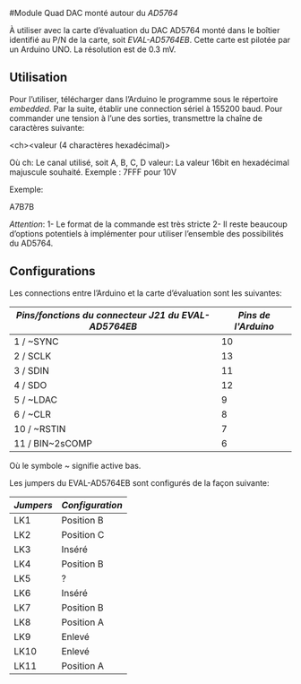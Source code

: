 #Module Quad DAC monté autour du *AD5764*

À utiliser avec la carte d’évaluation du DAC AD5764 monté dans le boîtier identifié au P/N de la carte, soit *EVAL-AD5764EB*. Cette carte est pilotée par un Arduino UNO. La résolution est de 0.3 mV.

## Utilisation

Pour l’utiliser, télécharger dans l’Arduino le programme sous le répertoire *embedded*. Par la suite, établir une connection sériel à 155200 baud. Pour commander une tension à l’une des sorties, transmettre la chaîne de caractères suivante:


\<ch\>\<valeur (4 charactères hexadécimal)\>


Où
ch: Le canal utilisé, soit A, B, C, D
valeur: La valeur 16bit en hexadécimal majuscule souhaité. Exemple : 7FFF pour 10V


Exemple:

A7B7B

*Attention*:
1- Le format de la commande est très stricte
2- Il reste beaucoup d’options potentiels à implémenter pour utiliser l’ensemble des possibilités du AD5764.

## Configurations

Les connections entre l’Arduino et la carte d’évaluation sont les suivantes:


| *Pins/fonctions du connecteur *J21* du EVAL-AD5764EB* | *Pins de l'Arduino* |
|-------------------------------------------------------|---------------------|
| 1 / ~SYNC                                             | 10                  |
| 2 / SCLK                                              | 13                  |
| 3 / SDIN                                              | 11                  |
| 4 / SDO                                               | 12                  |
| 5 / ~LDAC                                             | 9                   |
| 6 / ~CLR                                              | 8                   |
| 10 / ~RSTIN                                           | 7                   |
| 11 / BIN~2sCOMP                                       | 6                   |

Où le symbole ~ signifie active bas.


Les jumpers du EVAL-AD5764EB sont configurés de la façon suivante:

| *Jumpers* | *Configuration* |
|-----------|-----------------|
| LK1       | Position B      |
| LK2       | Position C      |
| LK3       | Inséré          |
| LK4       | Position B      |
| LK5       | ?               |
| LK6       | Inséré          |
| LK7       | Position B      |
| LK8       | Position A      |
| LK9       | Enlevé          |
| LK10      | Enlevé          |
| LK11      | Position A      |
